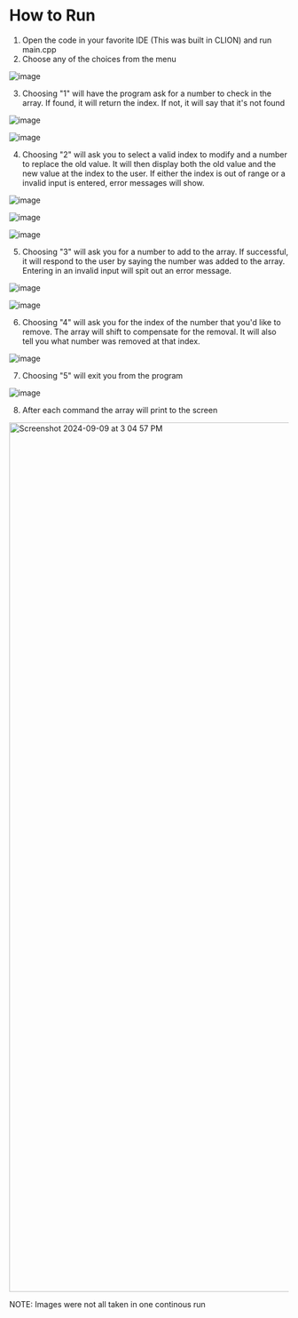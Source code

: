 # How to Run
1) Open the code in your favorite IDE (This was built in CLION) and run main.cpp
2) Choose any of the choices from the menu

![image](https://github.com/user-attachments/assets/7a6997c2-11ff-4626-9f8b-e17238344a37)

3) Choosing "1" will have the program ask for a number to check in the array. If found, it will return the index. If not, it will say that it's not found

![image](https://github.com/user-attachments/assets/ec2b113e-9a23-4e8f-a1a3-b316a69ccea5)

![image](https://github.com/user-attachments/assets/e35f8660-5e6b-4008-bfe6-e523a37a62ec)


4) Choosing "2" will ask you to select a valid index to modify and a number to replace the old value. It will then display both the old value and the new value at the index to the user. If either the index is out of range or a invalid input is entered, error messages will show.

![image](https://github.com/user-attachments/assets/a6e81d10-d1b1-421a-8351-8589b4c41882)

![image](https://github.com/user-attachments/assets/12325280-fa12-4c86-b98a-9772aac45bed)

![image](https://github.com/user-attachments/assets/47697f32-3aed-4259-9ee7-29ac0917299a)

5) Choosing "3" will ask you for a number to add to the array. If successful, it will respond to the user by saying the number was added to the array. Entering in an invalid input will spit out an error message.

![image](https://github.com/user-attachments/assets/594e11b7-a1dc-4186-b3aa-7de771041bf8)

![image](https://github.com/user-attachments/assets/7c968fcf-21f0-4632-9643-a1690f7aa849)

6) Choosing "4" will ask you for the index of the number that you'd like to remove. The array will shift to compensate for the removal. It will also tell you what number was removed at that index.

![image](https://github.com/user-attachments/assets/01c84b58-1dc3-478e-af54-14d00eb3cbf1)

7) Choosing "5" will exit you from the program

![image](https://github.com/user-attachments/assets/5157722d-084e-4cba-a1af-7f59b7b03c2d)

8) After each command the array will print to the screen

<img width="1565" alt="Screenshot 2024-09-09 at 3 04 57 PM" src="https://github.com/user-attachments/assets/6470fed2-70b0-4474-8c27-7278e1849b2a">

NOTE: Images were not all taken in one continous run

